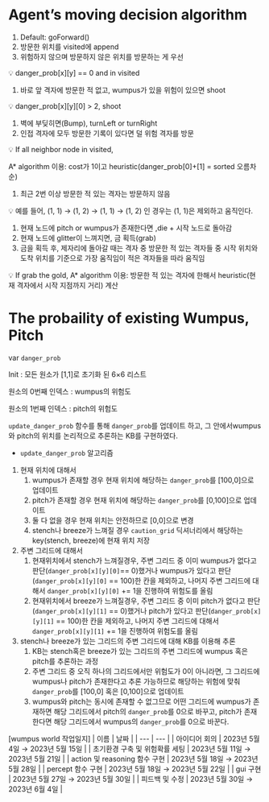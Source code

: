 # Agent’s moving decision algorithm

1. Default: goForward()
2. 방문한 위치를 visited에 append
3. 위험하지 않으며 방문하지 않은 위치를 방문하는 게 우선

<aside>
💡 danger_prob[x][y] == 0 and in visited

</aside>

1. 바로 앞 격자에 방문한 적 없고, wumpus가 있을 위험이 있으면 shoot

<aside>
💡 danger_prob[x][y][0] > 2, shoot

</aside>

1. 벽에 부딪히면(Bump), turnLeft or turnRight
2. 인접 격자에 모두 방문한 기록이 있다면 덜 위험 격자를 방문

<aside>
💡 If all neighbor node in visited,

A* algorithm 이용: cost가 1이고 heuristic(danger_prob[0]+[1] = sorted 오름차순)

</aside>

1. 최근 2번 이상 방문한 적 있는 격자는 방문하지 않음

<aside>
💡 예를 들어, (1, 1) → (1, 2) → (1, 1) → (1, 2) 인 경우는 (1, 1)은 제외하고 움직인다.

</aside>

1. 현재 노드에 pitch or wumpus가 존재한다면 ,die + 시작 노드로 돌아감
2. 현재 노드에 glitter이 느껴지면, 금 획득(grab)
3. 금을 획득 후, 제자리에 돌아갈 때는 격자 중 방문한 적 있는 격자들 중 시작 위치와 도착 위치를 기준으로 가장 움직임이 적은 격자들을 따라 움직임

<aside>
💡 If grab the gold,
A* algorithm 이용: 방문한 적 있는 격자에 한해서 heuristic(현재 격자에서 시작 지점까지 거리) 계산

</aside>

# The probaility of existing Wumpus, Pitch

var `danger_prob` 

Init : 모든 원소가 [1,1]로 초기화 된 6×6 리스트

원소의 0번째 인덱스 : wumpus의 위험도

원소의 1번째 인덱스 : pitch의 위험도

`update_danger_prob` 함수를 통해 `danger_prob`를 업데이트 하고, 그 안에서wumpus와 pitch의 위치를 논리적으로 추론하는 KB를 구현하였다.

- `update_danger_prob`  알고리즘
1. 현재 위치에 대해서
    1. wumpus가 존재할 경우 현재 위치에 해당하는 `danger_prob`를 [100,0]으로 업데이트
    2. pitch가 존재할 경우 현재 위치에 해당하는 `danger_prob`를 [0,100]으로 업데이트
    3. 둘 다 없을 경우 현재 위치는 안전하므로 [0,0]으로 변경
    4. stench나 breeze가 느껴질 경우 `caution_grid` 딕셔너리에서 해당하는 key(stench, breeze)에 현재 위치 저장
2. 주변 그리드에 대해서
    1. 현재위치에서 stench가 느껴질경우, 주변 그리드 중 이미 wumpus가 없다고 판단(`danger_prob[x][y][0]`== 0)했거나 wumpus가 있다고 판단(`danger_prob[x][y][0]` == 100)한 칸을 제외하고, 나머지 주변 그리드에 대해서 `danger_prob[x][y][0]` += 1을 진행하여 위험도를 올림
    2. 현재위치에서 breeze가 느껴질경우, 주변 그리드 중 이미 pitch가 없다고 판단(`danger_prob[x][y][1]` == 0)했거나 pitch가 있다고 판단(`danger_prob[x][y][1]` == 100)한 칸을 제외하고, 나머지 주변 그리드에 대해서 `danger_prob[x][y][1]` += 1을 진행하여 위험도를 올림
3.  stench나 breeze가 있는 그리드의 주변 그리드에 대해 KB를 이용해 추론
    1. KB는 stench혹은 breeze가 있는 그리드의 주변 그리드에 wumpus 혹은 pitch를 추론하는 과정
    2. 주변 그리드 중 오직 하나의 그리드에서만 위험도가 0이 아니라면, 그 그리드에 wumpus나 pitch가 존재한다고 추론 가능하므로 해당하는 위험에 맞춰 `danger_prob`를 [100,0] 혹은 [0,100]으로 업데이트
    3. wumpus와 pitch는 동시에 존재할 수 없그므로 어떤 그리드에 wumpus가 존재하면 해당 그리드에서 pitch의 `danger_prob`를 0으로 바꾸고, pitch가 존재한다면 해당 그리드에서 wumpus의 `danger_prob`를 0으로 바꾼다.

[wumpus world 작업일지]
| 이름 |	날짜 |
| --- | --- |
| 아이디어 회의	| 2023년 5월 4일 → 2023년 5월 15일 |
| 초기환경 구축 및 위험확률 세팅 |	2023년 5월 11일 → 2023년 5월 21일 |
| action 및 reasoning 함수 구현	| 2023년 5월 18일 → 2023년 5월 28일 |
| percept 함수 구현	| 2023년 5월 18일 → 2023년 5월 22일 |
| gui 구현 |	2023년 5월 27일 → 2023년 5월 30일 |
| 피드백 및 수정 |	2023년 5월 30일 → 2023년 6월 4일 |

